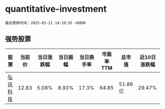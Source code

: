 # quantitative-investment

`最后更新时间：2025-01-21 14:10:55 +0800`

## 强势股票

|股票|当前价|当日涨跌幅|当日振幅|当日换手率|市盈率TTM|总市值|近10日涨跌幅|
|----|----|----|----|----|----|----|----|
|[弘讯科技](https://xueqiu.com/S/SH603015)|12.83|5.08%|8.93%|17.3%|64.85|51.86亿|29.47%|
